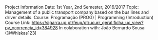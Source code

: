Project Information
Date: 1st Year, 2nd Semester, 2016/2017
Topic: Management of a public transport company based on the bus lines and driver details.
Course: Programação (PROG) | Programming (Introduction)
Course Link: https://sigarra.up.pt/feup/pt/ucurr_geral.ficha_uc_view?pv_ocorrencia_id=384928
In colaboration with: João Bernardo Sousa (@Whiskas123)
